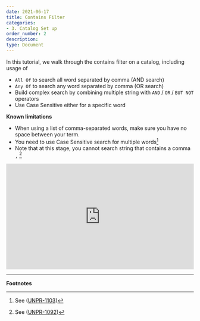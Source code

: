 ```yaml
---
date: 2021-06-17
title: Contains Filter
categories:
- 3. Catalog Set up
order_number: 2
description:
type: Document
---
```


In this tutorial, we walk through the contains filter on a catalog, including usage of
* `All Of`  to search all word separated by comma (AND search)
* `Any Of` to search any word separated by comma (OR search)
* Build complex search by combining multiple string with `AND` / `OR` / `BUT NOT` operators
* Use Case Sensitive either for a specific word 

**Known limitations**
* When using a list of comma-separated words, make sure you have no space between your term.
* You need to use Case Sensitive search for multiple words[^1]
* Note that at this stage, you cannot search string that contains a comma `,` [^2]

<div style="position: relative; padding-bottom: 56.25%; height: 0;"><iframe src="https://www.loom.com/embed/71d17681c7d94543ae0cb8ccb472109b" frameborder="0" webkitallowfullscreen mozallowfullscreen allowfullscreen style="position: absolute; top: 0; left: 0; width: 100%; height: 100%;"></iframe></div>

---
**Footnotes**

[^1]: See ([UNPR-1103](https://unifyd.atlassian.net/browse/UNPR-1103))
[^2]: See ([UNPR-1092](https://unifyd.atlassian.net/browse/UNPR-1092))
